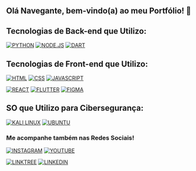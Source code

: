 ## Olá Navegante, bem-vindo(a) ao meu Portfólio! 👋

## Tecnologias de Back-end que Utilizo:
[![PYTHON](https://img.shields.io/badge/Python-14354C?style=for-the-badge&logo=python&logoColor=white
)](https://www.python.org/)
[![NODE.JS](https://img.shields.io/badge/Node.js-43853D?style=for-the-badge&logo=node.js&logoColor=white
)](https://nodejs.org/)
[![DART](https://img.shields.io/badge/Dart-0175C2?style=for-the-badge&logo=dart&logoColor=white
)](https://dart.dev/)

## Tecnologias de Front-end que Utilizo:
[![HTML](https://img.shields.io/badge/HTML5-E34F26?style=for-the-badge&logo=html5&logoColor=white
)](https://code.visualstudio.com/docs/languages/html)
[![CSS](https://img.shields.io/badge/CSS3-1572B6?style=for-the-badge&logo=css3&logoColor=white
)](https://code.visualstudio.com/docs/languages/css)
[![JAVASCRIPT](https://img.shields.io/badge/JavaScript-F7DF1E?style=for-the-badge&logo=javascript&logoColor=black
)](https://www.javascript.com/)

[![REACT](https://img.shields.io/badge/React_Native-20232A?style=for-the-badge&logo=react&logoColor=61DAFB
)](https://react.dev/)
[![FLUTTER](https://img.shields.io/badge/Flutter-02569B?style=for-the-badge&logo=flutter&logoColor=white
)](https://flutter.dev/)
[![FIGMA](https://img.shields.io/badge/Figma-F24E1E?style=for-the-badge&logo=figma&logoColor=white
)](https://www.figma.com/)

## SO que Utilizo para Cibersegurança:

[![KALI LINUX](https://img.shields.io/badge/Kali_Linux-557C94?style=for-the-badge&logo=kali-linux&logoColor=white
)](https://www.kali.org/)
[![UBUNTU](https://img.shields.io/badge/Ubuntu-E95420?style=for-the-badge&logo=ubuntu&logoColor=white
)](https://ubuntu.com/)

### Me acompanhe também nas Redes Sociais!
[![INSTAGRAM](https://img.shields.io/badge/Instagram-E4405F?style=for-the-badge&logo=instagram&logoColor=white
)](https://www.instagram.com/juavilux)
[![YOUTUBE](https://img.shields.io/badge/YouTube-FF0000?style=for-the-badge&logo=youtube&logoColor=white
)](https://www.youtube.com/@juavi)

[![LINKTREE](https://img.shields.io/badge/linktree-39E09B?style=for-the-badge&logo=linktree&logoColor=white
)](https://linktr.ee/juavi)
[![LINKEDIN](https://img.shields.io/badge/LinkedIn-0077B5?style=for-the-badge&logo=linkedin&logoColor=white
)](https://www.linkedin.com/in/juavi/)

